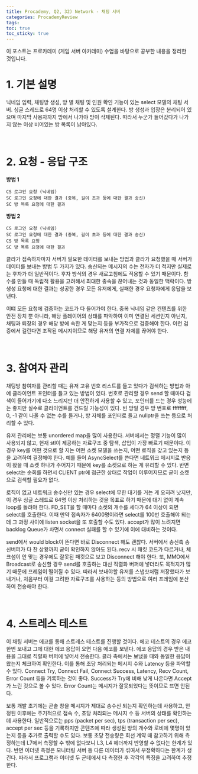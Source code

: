 ```yaml
---
title: Procademy, Q2, 32) Network - 채팅 서버
categories: ProcademyReview
tags: 
toc: true
toc_sticky: true
---
```


이 포스트는 프로카데미 (게임 서버 아카데미) 수업을 바탕으로 공부한 내용을 정리한 것입니다. 

# **1. 기본 설명**

닉네임 입력, 채팅방 생성, 방 별 채팅 및 인원 확인 기능이 있는 select 모델의 채팅 서버. 싱글 스레드로 64명 이상 처리할 수 있도록 설계한다. 방 생성과 입장은 분리되어 있으며 마지막 사용자까지 방에서 나가야 방이 삭제된다. 따라서 누군가 들어갔다가 나가지 않는 이상 비어있는 방 목록이 남아있다. 

<br/>

# **2. 요청 - 응답 구조**

**방법 1**

```
CS 로그인 요청 (닉네임)
SC 로그인 요청에 대한 결과 (중복, 길이 초과 등에 대한 결과 송신)
SC 방 목록 요청에 대한 결과 
```

**방법 2**

```
CS 로그인 요청 (닉네임)
SC 로그인 요청에 대한 결과 (중복, 길이 초과 등에 대한 결과 송신)
CS 방 목록 요청
SC 방 목록 요청에 대한 결과 
```

클라가 접속하자마자 서버가 필요한 데이터를 보내는 방법과 클라가 요청했을 때 서버가 데이터를 보내는 방법 두 가지가 있다. 송신되는 메시지의 수는 전자가 더 적지만 실제로는 후자가 더 일반적이다. 후자 방식의 경우 새로고침에도 적용할 수 있기 때문이다. 함수를 만들 때 독립적 활용을 고려해서 최대한 종속을 끊어내는 것과 동일한 맥락이다. 방 생성 요청에 대한 결과는 성공한 경우 모든 유저에게, 실패한 경우 요청자에게 응답을 보낸다. 
 
이떄 모든 요청에 검증하는 코드가 다 들어가야 한다. 중복 닉네임 같은 컨텐츠를 위한 안전 장치 뿐 아니라, 해당 플레이어의 상태를 파악하여 이미 연결된 세션인지 아닌지, 채팅과 퇴장의 경우 해당 방에 속한 게 맞는지 등을 부가적으로 검증해야 한다. 이런 검증에서 걸린다면 조작된 메시지이므로 해당 유저의 연결 자체를 끊어야 한다. 

<br/>

# **3. 참여자 관리**

채팅방 참여자를 관리할 때는 유저 고유 번호 리스트를 들고 있다가 검색하는 방법과 아예 클라이언트 포인터를 들고 있는 방법이 있다. 번호로 관리할 경우 send 할 때마다 검색이 들어가기에 다소 느리지만 더 안전하게 사용할 수 있고, 포인터를 드는 경우 성능에는 좋지만 실수로 클라이언트를 건드릴 가능성이 있다. 빈 방일 경우 방 번호로 ffffffff, 0, -1 같이 나올 수 없는 수를 들거나, 방 자체를 포인터로 들고 nullptr을 쓰는 등으로 처리할 수 있다. 

유저 관리에는 보통 unordered map을 많이 사용한다. 서버에서는 정렬 기능이 많이 사용되지 않고, 현재 stl이 제공하는 자료구조 중 탐색, 삽입이 가장 빠르기 때문이다. 이 경우 key를 어떤 것으로 할 지는 어떤 소켓 모델을 쓰는지, 어떤 로직을 갖고 있는지 등을 고려하여 결정해야 한다. 예를 들어 AsyncSelect를 쓴다면 네트워크 메시지로 반응이 왔을 때 소켓 하나가 주어지기 때문에 key를 소켓으로 하는 게 유리할 수 있다. 반면 select는 순회를 하면서 CLIENT ptr에 접근한 상태로 작업이 이루어지므로 굳이 소켓으로 검색할 필요가 없다.

로직이 없고 네트워크 송수신만 있는 경우 select에 무한 대기를 거는 게 오히려 낫지만, 이 경우 싱글 스레드로 64명 이상 처리하는 것을 목표로 하기 때문에 대기 없이 계속 loop를 돌려야 한다. FD_SET을 할 때마다 소켓의 개수를 세다가 64 이상이 되면 select를 호출한다. 이때 만약 접속자가 6400명이라면 select를 100번 호출해야 되는데 그 과정 사이에 listen socket을 또 호출할 수도 있다. accept가 많이 느려지면 backlog Queue가 차면서 connect 실패를 할 수 있기에 이에 대비하는 것이다. 

send에서 would block이 뜬다면 바로 Disconnect 해도 괜찮다. 서버에서 송신측 송신버퍼가 다 찬 상황까지 굳이 확인하지 않아도 된다. recv 시 패킷 코드가 다르거나, 체크섬이 안 맞는 경우에도 잘못된 패킷으로 보고 Disconnect 해야 한다. 또, MMO에서 Broadcast로 송신할 경우 send를 호출하는 대신 직렬화 버퍼에 넣더라도 목적지가 많기 때문에 프레임이 떨어질 수 있다. 따라서 보내야할 유저를 스냅샷처럼 저장했다가 보내거나, 처음부터 이걸 고려한 자료구조를 사용하는 등의 방법으로 여러 프레임에 분산하여 전송해야 한다. 

<br/>

# **4. 스트레스 테스트**

이 채팅 서버는 에코를 통해 스트레스 테스트를 진행할 것이다. 에코 테스트의 경우 에코 한번 보내고 그에 대한 에코 응답이 오면 다음 에코를 보낸다. 에코 응답의 경우 받은 내용을 그대로 직렬화 버퍼에 넣어서 전송한다. 클라 측에서는 보냈을 때와 동일한 응답이 왔는지 체크하여 확인한다. 이를 통해 초당 처리되는 메시지 수와 Latency 등을 파악할 수 있다. Connect Try, Connect Fail, Connect Success, Latency, Recv Count, Error Count 등을 기록하는 것이 좋다. Success가 Try에 비해 낮게 나온다면 Accept가 느린 것으로 볼 수 있다. Error Count는 메시지가 잘못되었다는 뜻이므로 뜨면 안된다. 

보통 개발 초기에는 콘솔 창을 메시지가 제대로 송수신 되는지 확인하는데 사용하고, 안정된 이후에는 주기적으로 접속 수, 초당 처리되는 메시지 수 등 서버의 상태를 확인하는데 사용한다. 일반적으로는 pps (packet per sec), tps (transaction per sec), accept per sec 등을 기록하지만 콘텐츠에 따라 생성된 방의 개수와 로비에 몇명이 있는지 등을 추가로 출력할 수도 있다. 보통 초당 전송량은 회선 계약 때 참고하기 위해 측정하는데 L7에서 측정할 수 밖에 없다보니 L3, L4 헤더까지 반영할 수 없다는 한계가 있다. 반면 이더넷 측정은 모니터링 서버 등 다른 데이터가 섞여서 부정확하다는 한계가 생긴다. 따라서 프로그램과 이더넷 두 군데에서 다 측정한 후 각각의 특징을 고려하여 추정한다. 


